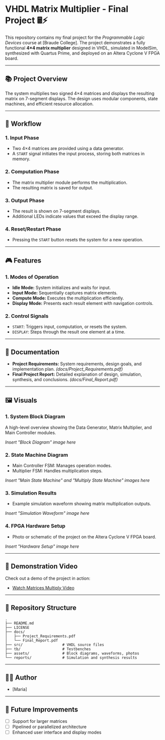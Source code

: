 # VHDL Matrix Multiplier - Final Project 🖩⚡

This repository contains my final project for the *Programmable Logic Devices* course at [Braude College]. The project demonstrates a fully functional **4×4 matrix multiplier** designed in VHDL, simulated in ModelSim, synthesized with Quartus Prime, and deployed on an Altera Cyclone V FPGA board.

---

## 📚 Project Overview

The system multiplies two signed 4×4 matrices and displays the resulting matrix on 7-segment displays. The design uses modular components, state machines, and efficient resource allocation.

---

## 🚦 Workflow

### 1. **Input Phase**
- Two 4×4 matrices are provided using a data generator.
- A `START` signal initiates the input process, storing both matrices in memory.

### 2. **Computation Phase**
- The matrix multiplier module performs the multiplication.
- The resulting matrix is saved for output.

### 3. **Output Phase**
- The result is shown on 7-segment displays.
- Additional LEDs indicate values that exceed the display range.

### 4. **Reset/Restart Phase**
- Pressing the `START` button resets the system for a new operation.

---

## 🎮 Features

### 1. Modes of Operation

- **Idle Mode:** System initializes and waits for input.
- **Input Mode:** Sequentially captures matrix elements.
- **Compute Mode:** Executes the multiplication efficiently.
- **Display Mode:** Presents each result element with navigation controls.

### 2. Control Signals

- `START`: Triggers input, computation, or resets the system.
- `DISPLAY`: Steps through the result one element at a time.

---

## 📜 Documentation

- **Project Requirements:** System requirements, design goals, and implementation plan. *(docs/Project_Requirements.pdf)*
- **Final Project Report:** Detailed explanation of design, simulation, synthesis, and conclusions. *(docs/Final_Report.pdf)*

---

## 🖼️ Visuals

### 1. System Block Diagram

A high-level overview showing the Data Generator, Matrix Multiplier, and Main Controller modules.

*Insert "Block Diagram" image here*

### 2. State Machine Diagram

- Main Controller FSM: Manages operation modes.
- Multiplier FSM: Handles multiplication steps.

*Insert "Main State Machine" and "Multiply State Machine" images here*

### 3. Simulation Results

- Example simulation waveform showing matrix multiplication outputs.

*Insert "Simulation Waveform" image here*

### 4. FPGA Hardware Setup

- Photo or schematic of the project on the Altera Cyclone V FPGA board.

*Insert "Hardware Setup" image here*

---

## 🎥 Demonstration Video

Check out a demo of the project in action:

- [Watch Matrices Multiply Video]([link-to-video](https://www.youtube.com/embed/o8P8AF92zM4?feature=oembed))
  
---

## 📂 Repository Structure

```
.
├── README.md
├── LICENSE
├── docs/
│   ├── Project_Requirements.pdf
│   └── Final_Report.pdf
├── src/                  # VHDL source files
├── tb/                   # Testbenches
├── assets/               # Block diagrams, waveforms, photos
└── reports/              # Simulation and synthesis results
```

---

## 👨‍💻 Author

- [Maria]

---

## 🔭 Future Improvements

- [ ] Support for larger matrices
- [ ] Pipelined or parallelized architecture
- [ ] Enhanced user interface and display modes
